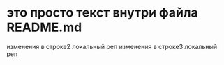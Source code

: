# это просто текст внутри файла README.md
изменения в строке2 локальный реп
изменения в строке3 локальный реп